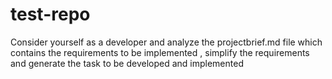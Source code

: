# test-repo


Consider yourself as a developer and analyze the projectbrief.md file which contains the requirements to be implemented , simplify the requirements and generate the task to be developed and implemented

